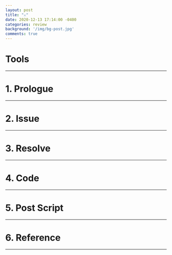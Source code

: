 ```yaml
---
layout: post
title: "⚔"
date: 2020-12-13 17:14:00 -0400
categories: review
background: '/img/bg-post.jpg'
comments: true
---
```


# Tools
---
# 1. Prologue
---
# 2. Issue
---
# 3. Resolve
---
# 4. Code 
---
# 5. Post Script
---
# 6. Reference
---